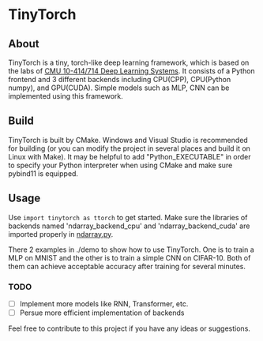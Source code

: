 # TinyTorch

## About

TinyTorch is a tiny, torch-like deep learning framework, which is based on the labs of [CMU 10-414/714 Deep Learning Systems](https://dlsyscourse.org/lectures/). It consists of a Python frontend and 3 different backends including CPU(CPP), CPU(Python numpy), and GPU(CUDA). Simple models such as MLP, CNN can be implemented using this framework.

## Build

TinyTorch is built by CMake. Windows and Visual Studio is recommended for building (or you can modify the project in several places and build it on Linux with Make). It may be helpful to add "Python_EXECUTABLE" in order to specify your Python interpreter when using CMake and make sure pybind11 is equipped.

## Usage

Use `import tinytorch as ttorch` to get started. Make sure the libraries of backends named 'ndarray_backend_cpu' and 'ndarray_backend_cuda' are imported properly in [ndarray.py](https://github.com/LordLKY/TinyTorch/blob/main/python/tinytorch/backend_ndarray/ndarray.py).

There 2 examples in ./demo to show how to use TinyTorch. One is to train a MLP on MNIST and the other is to train a simple CNN on CIFAR-10. Both of them can achieve acceptable accuracy after training for several minutes.

### TODO

- [ ] Implement more models like RNN, Transformer, etc.
- [ ] Persue more efficient implementation of backends

Feel free to contribute to this project if you have any ideas or suggestions.